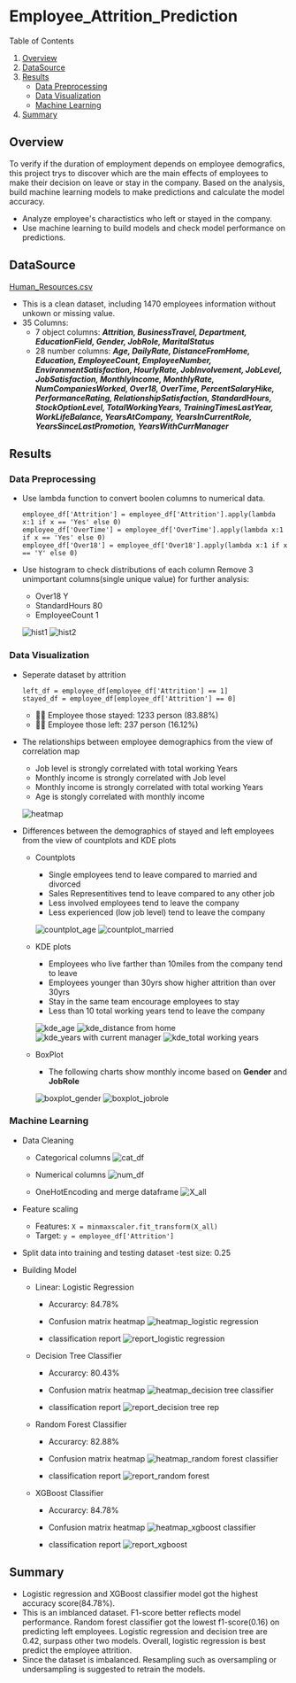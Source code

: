 # Employee_Attrition_Prediction
Table of Contents
1. [Overview](#overview)
2. [DataSource](#datasource)
3. [Results](#results)
   * [Data Preprocessing](#data-preprocessing)
   * [Data Visualization](#data-visualization)
   * [Machine Learning](#machine-learning)
5. [Summary](#summary)

## Overview 
To verify if the duration of employment depends on employee demografics, this project trys to discover which are the main effects of employees to make their decision on leave or stay in the company. Based on the analysis, build machine learning models to make predictions and calculate the model accuracy.
   - Analyze employee's charactistics who left or stayed in the company.
   - Use machine learning to build models and check model performance on predictions. 

## DataSource
   [Human_Resources.csv](https://github.com/CelineWW/Employee_Attrition_Prediction/blob/main/Human_Resources.csv)
   - This is a clean dataset, including 1470 employees information without unkown or missing value.
   - 35 Columns: 
      - 7 object columns: ***Attrition, BusinessTravel, Department, EducationField, Gender, JobRole, MaritalStatus***
      - 28 number columns: ***Age, DailyRate, DistanceFromHome, Education, EmployeeCount, EmployeeNumber, EnvironmentSatisfaction, HourlyRate, JobInvolvement, JobLevel, JobSatisfaction, MonthlyIncome, MonthlyRate, NumCompaniesWorked, Over18, OverTime, PercentSalaryHike, PerformanceRating, RelationshipSatisfaction, StandardHours, StockOptionLevel, TotalWorkingYears, TrainingTimesLastYear, WorkLifeBalance, YearsAtCompany, YearsInCurrentRole, YearsSinceLastPromotion, YearsWithCurrManager***
   
## Results
### Data Preprocessing
   - Use lambda function to convert boolen columns to numerical data.
      ```
      employee_df['Attrition'] = employee_df['Attrition'].apply(lambda x:1 if x == 'Yes' else 0)
      employee_df['OverTime'] = employee_df['OverTime'].apply(lambda x:1 if x == 'Yes' else 0)
      employee_df['Over18'] = employee_df['Over18'].apply(lambda x:1 if x == 'Y' else 0)
      ```
   - Use histogram to check distributions of each column
     Remove 3 unimportant columns(single unique value) for further analysis:
     - Over18 Y
     - StandardHours 80
     - EmployeeCount 1
     
     ![hist1](https://user-images.githubusercontent.com/105877888/233161655-0e66f5a0-8e7f-43cc-8cf7-4c68e13d49f1.png)
     ![hist2](https://user-images.githubusercontent.com/105877888/233161731-ff102ca9-2cd2-482e-84aa-6355e634abfc.png)

### Data Visualization
   - Seperate dataset by attrition
      ```
      left_df = employee_df[employee_df['Attrition'] == 1]
      stayed_df = employee_df[employee_df['Attrition'] == 0]
      ```
     - :raising_hand_man: Employee those stayed: 1233 person (83.88%)
     - :no_good_man: Employee those left: 237 person (16.12%)
     
   - The relationships between employee demographics from the view of correlation map 
      - Job level is strongly correlated with total working Years
      - Monthly income is strongly correlated with Job level
      - Monthly income is strongly correlated with total working Years
      - Age is stongly correlated with monthly income    
      
      ![heatmap](https://user-images.githubusercontent.com/105877888/233162403-05dc1f8d-c227-4ab1-89f4-e17c731b81d4.png)

   
   - Differences between the demographics of stayed and left employees from the view of countplots and KDE plots 
      - Countplots
         - Single employees tend to leave compared to married and divorced
         - Sales Representitives tend to leave compared to any other job 
         - Less involved employees tend to leave the company 
         - Less experienced (low job level) tend to leave the company 

         ![countplot_age](https://user-images.githubusercontent.com/105877888/233164158-7455b082-928a-4846-8740-d099a629890b.png)
         ![countplot_married](https://user-images.githubusercontent.com/105877888/233164204-74d407f2-a139-4f9a-9463-6600d8427f2f.png)
      
      - KDE plots
         - Employees who live farther than 10miles from the company tend to leave
         - Employees younger than 30yrs show higher attrition than over 30yrs 
         - Stay in the same team encourage employees to stay
         - Less than 10 total working years tend to leave the company 
          
         ![kde_age](https://user-images.githubusercontent.com/105877888/233166423-55bd2372-c1f7-447f-8be3-60f0aa18651c.png)
         ![kde_distance from home](https://user-images.githubusercontent.com/105877888/233166502-1af586fa-424e-407c-8373-94a957adff2f.png)
         ![kde_years with current manager](https://user-images.githubusercontent.com/105877888/233166559-8e04e6b3-fdb9-4789-b6c2-43ac555551b2.png)
         ![kde_total working years](https://user-images.githubusercontent.com/105877888/233166593-26c64770-438e-49de-8e8e-9720b8115ec4.png)

      - BoxPlot 
         - The following charts show monthly income based on **Gender** and **JobRole**
      
         ![boxplot_gender](https://user-images.githubusercontent.com/105877888/233167669-63c23e23-d2ba-43e3-b580-ea0490aa09c4.png)
         ![boxplot_jobrole](https://user-images.githubusercontent.com/105877888/233167696-fca58782-e239-45d4-8d55-110bf17077b9.png)

### Machine Learning
   - Data Cleaning
      - Categorical columns
      ![cat_df](https://user-images.githubusercontent.com/105877888/233169351-1ef0b4dd-9342-46f2-a7ea-4a8f1a513b5a.png)

      - Numerical columns
      ![num_df](https://user-images.githubusercontent.com/105877888/233169602-065e344c-567c-4ff8-8604-5e21c485adcf.png)

      - OneHotEncoding and merge dataframe
      ![X_all](https://user-images.githubusercontent.com/105877888/233169912-3896fd92-06ad-46b0-9c3a-20f160484707.png)
      
   - Feature scaling 
      - Features: `X = minmaxscaler.fit_transform(X_all)`
      - Target: `y = employee_df['Attrition']`  
   
   - Split data into training and testing dataset 
      -test size: 0.25

   - Building Model
      - Linear: Logistic Regression
         - Accurarcy: 84.78%
         - Confusion matrix heatmap
            ![heatmap_logistic regression](https://user-images.githubusercontent.com/105877888/233171945-e5fdf040-298c-41fc-86c3-558b8a85e1a0.png)

         - classification report
            ![report_logistic regression](https://user-images.githubusercontent.com/105877888/233172886-1eaf3250-8aa4-411a-bda9-29a065c09adb.png)

      - Decision Tree Classifier
         - Accurarcy: 80.43%
         - Confusion matrix heatmap
            ![heatmap_decision tree classifier](https://user-images.githubusercontent.com/105877888/233172027-5cfcc658-a65d-4fe7-8f45-2bf5fadb1ef5.png)

         - classification report
            ![report_decision tree](https://user-images.githubusercontent.com/105877888/233172744-0f6446cf-3e04-4cfe-acdf-fc70acb24652.png)
rep
      - Random Forest Classifier
         - Accurarcy: 82.88%
         - Confusion matrix heatmap
            ![heatmap_random forest classifier](https://user-images.githubusercontent.com/105877888/233172072-a063bad3-4a0c-4cbf-b05a-fc04bf9273a5.png)

         - classification report
            ![report_random forest](https://user-images.githubusercontent.com/105877888/233172588-c68092f5-8d81-4c3e-9222-77d9a2aa7058.png)

      - XGBoost Classifier
         - Accurarcy: 84.78%
         - Confusion matrix heatmap
           ![heatmap_xgboost classifier](https://user-images.githubusercontent.com/105877888/233172111-df0551a7-d187-4e79-821b-5780aee36297.png)

         - classification report
            ![report_xgboost](https://user-images.githubusercontent.com/105877888/233172553-5249f016-f15d-4974-9fd1-6a9dc6b9ccaa.png)

## Summary
  - Logistic regression and XGBoost classifier model got the highest accuracy score(84.78%). 
  - This is an imblanced dataset. F1-score better reflects model performance. Random forest classifier got the lowest f1-score(0.16) on predicting left employees. Logistic regression and decision tree are 0.42, surpass other two models. Overall, logistic regression is best predict the employee attrition.
  - Since the dataset is imbalanced. Resampling such as oversampling or undersampling is suggested to retrain the models.
